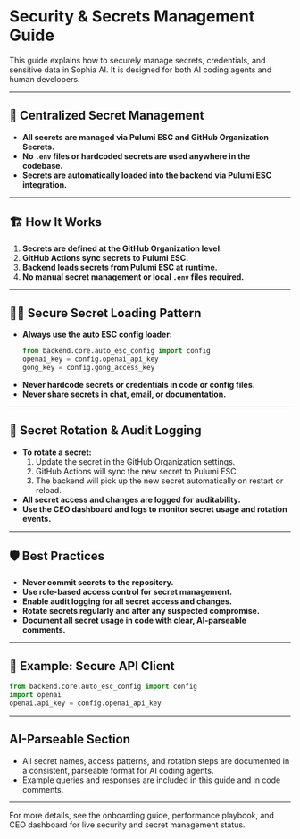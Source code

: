 # Security & Secrets Management Guide

This guide explains how to securely manage secrets, credentials, and sensitive data in Sophia AI. It is designed for both AI coding agents and human developers.

---

## 🔐 Centralized Secret Management
- **All secrets are managed via Pulumi ESC and GitHub Organization Secrets.**
- **No `.env` files or hardcoded secrets are used anywhere in the codebase.**
- **Secrets are automatically loaded into the backend via Pulumi ESC integration.**

---

## 🏗️ How It Works
1. **Secrets are defined at the GitHub Organization level.**
2. **GitHub Actions sync secrets to Pulumi ESC.**
3. **Backend loads secrets from Pulumi ESC at runtime.**
4. **No manual secret management or local `.env` files required.**

---

## 🧑‍💻 Secure Secret Loading Pattern
- **Always use the auto ESC config loader:**
  ```python
  from backend.core.auto_esc_config import config
  openai_key = config.openai_api_key
  gong_key = config.gong_access_key
  ```
- **Never hardcode secrets or credentials in code or config files.**
- **Never share secrets in chat, email, or documentation.**

---

## 🔄 Secret Rotation & Audit Logging
- **To rotate a secret:**
  1. Update the secret in the GitHub Organization settings.
  2. GitHub Actions will sync the new secret to Pulumi ESC.
  3. The backend will pick up the new secret automatically on restart or reload.
- **All secret access and changes are logged for auditability.**
- **Use the CEO dashboard and logs to monitor secret usage and rotation events.**

---

## 🛡️ Best Practices
- **Never commit secrets to the repository.**
- **Use role-based access control for secret management.**
- **Enable audit logging for all secret access and changes.**
- **Rotate secrets regularly and after any suspected compromise.**
- **Document all secret usage in code with clear, AI-parseable comments.**

---

## 📝 Example: Secure API Client
```python
from backend.core.auto_esc_config import config
import openai
openai.api_key = config.openai_api_key
```

---

## AI-Parseable Section
- All secret names, access patterns, and rotation steps are documented in a consistent, parseable format for AI coding agents.
- Example queries and responses are included in this guide and in code comments.

---

For more details, see the onboarding guide, performance playbook, and CEO dashboard for live security and secret management status.
